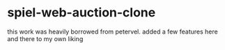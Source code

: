 # spiel-web-auction-clone
this work was heavily borrowed from petervel. added a few features here and there to my own liking
